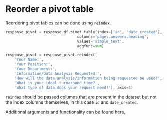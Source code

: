 # Reorder a pivot table

Reordering pivot tables can be done using `reindex`. 

```python
response_pivot = response_df.pivot_table(index=['id', 'date_created'],
                                columns='pages.answers.heading',
                                values='simple_text',
                                aggfunc=sum)

response_pivot = response_pivot.reindex([
    'Your Name:',
    'Your Position:',
    'Your Department:',
    'Information/Data Analysis Requested:',
    'How will the data analysis/information being requested be used?',
    'What is your ideal turnaround time?',
    'What type of data does your request need?'], axis=1)
```

`reindex` should be passed columns that are present in the dataset but not the index columns themselves, in this case `id` and `date_created`.

Additional arguments and functionality can be found [here.](https://pandas.pydata.org/docs/reference/api/pandas.DataFrame.reindex.html)

